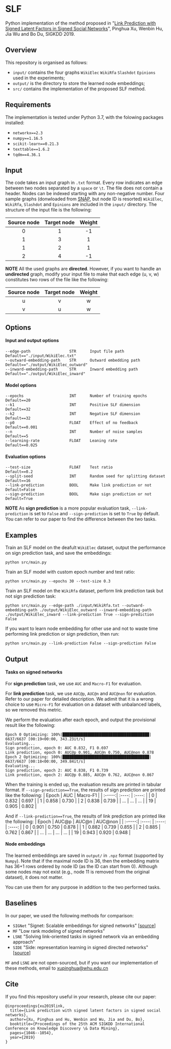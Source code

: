 # SLF
Python implementation of the method proposed in
"[Link Prediction with Signed Latent Factors in Signed Social Networks](https://dl.acm.org/doi/pdf/10.1145/3292500.3330850)", Pinghua Xu, Wenbin Hu, Jia Wu and Bo Du, SIGKDD 2019.

## Overview
This repository is organised as follows:
- `input/` contains the four graphs `WikiElec` `WikiRfa` `Slashdot` `Epinions` used in the experiments;
- `output/` is the directory to store the learned node embeddings;
- `src/` contains the implementation of the proposed SLF method.

## Requirements
The implementation is tested under Python 3.7, with the folowing packages installed:
- `networkx==2.3`
- `numpy==1.16.5`
- `scikit-learn==0.21.3`
- `texttable==1.6.2`
- `tqdm==4.36.1`

## Input
The code takes an input graph in `.txt` format. Every row indicates an edge between two nodes separated by a `space` or `\t`. The file does not contain a header. Nodes can be indexed starting with any non-negative number. Four sample graphs (donwloaded from [SNAP](http://snap.stanford.edu/data/#signnets), but node ID is resorted) `WikiElec`, `WikiRfa`, `Slashdot` and `Epinions` are included in the `input/` directory. The structure of the input file is the following:

| Source node | Target node | Weight |
| :-----:| :----: | :----: |
| 0 | 1 | -1 |
| 1 | 3 | 1 |
| 1 | 2 | 1 |
| 2 | 4 | -1 |

**NOTE** All the used graphs are **directed**. However, if you want to handle an **undirected** graph, modify your input file to make that each edge (u, v, w) constitutes two rows of the file like the following:

| Source node | Target node | Weight |
| :-----:| :----: | :----: |
| u | v | w |
| v | u | w |

## Options
#### Input and output options
```
--edge-path                 STR      Input file path                      Default=="./input/WikiElec.txt"
--outward-embedding-path    STR      Outward embedding path               Default=="./output/WikiElec_outward"
--inward-embedding-path     STR      Inward embedding path                Default=="./output/WikiElec_inward"
```
#### Model options
```
--epochs                    INT      Number of training epochs            Default==20
--k1                        INT      Positive SLF dimension               Default==32
--k2                        INT      Negative SLF dimension               Default==32
--p0                        FLOAT    Effect of no feedback                Default==0.001
--n                         INT      Number of noise samples              Default==5
--learning-rate             FLOAT    Leaning rate                         Default==0.025
```
#### Evaluation options
```
--test-size                 FLOAT    Test ratio                           Default==0.2
--split-seed                INT      Random seed for splitting dataset    Default==16
--link-prediction           BOOL     Make link prediction or not          Default=False
--sign-prediction           BOOL     Make sign prediction or not          Default=True
```
**NOTE** As **sign prediction** is a more popular evaluation task, `--link-prediction` is set to `False` and `--sign-prediction` is set to `True` by default. You can refer to our paper to find the difference between the two tasks.

## Examples
Train an SLF model on the deafult `WikiElec` dataset, output the performance on sign prediction task, and save the embeddings:
```
python src/main.py
```

Train an SLF model with custom epoch number and test ratio:
```
python src/main.py --epochs 30 --test-size 0.3
```

Train an SLF model on the `WikiRfa` dataset, perform link prediction task but not sign prediction task:
```
python src/main.py --edge-path ./input/WikiRfa.txt --outward-embedding-path ./output/WikiElec_outward --inward-embedding-path ./output/WikiElec_inward --link-prediction True --sign-prediction False
```

If you want to learn node embedding for other use and not to waste time performing link prediction or sign prediction, then run:
```
python src/main.py --link-prediction False --sign-prediction False
```

## Output

#### Tasks on signed networks
For **sign prediction** task, we use `AUC` and `Macro-F1` for evaluation.

For **link prediction** task, we use `AUC@p`, `AUC@n` and `AUC@non` for evaluation. Refer to our paper for detailed description. We adimit that it is a wrong choice to use `Micro-F1` for evaluation on a dataset with unbalanced labels, so we removed this metric.

We perform the evaluation after each epoch, and output the provisional result like the following:
```
Epoch 0 Optimizing: 100%|██████████████████████████████████████| 6637/6637 [00:19<00:00, 343.23it/s]
Evaluating...
Sign prediction, epoch 0: AUC 0.832, F1 0.697
Link prediction, epoch 0: AUC@p 0.901, AUC@n 0.750, AUC@non 0.878
Epoch 2 Optimizing: 100%|██████████████████████████████████████| 6637/6637 [00:18<00:00, 349.84it/s]
Evaluating...
Sign prediction, epoch 2: AUC 0.838, F1 0.739
Link prediction, epoch 2: AUC@p 0.885, AUC@n 0.762, AUC@non 0.867
```

When the training is ended up, the evaluation results are printed in tabular format. If `--sign-prediction==True`, the results of sign prediction are printed like the following:
| Epoch | AUC | Macro-F1 |
| :-----:| :----: | :----: |
| 0 | 0.832 | 0.697 |
| 1 | 0.858 | 0.730 |
| 2 | 0.838 | 0.739 |
| ... | ... | ... |
| 19 | 0.905 | 0.802 |

And if `--link-prediction==True`, the results of link prediction are printed like the following:
| Epoch | AUC@p | AUC@n | AUC@non |
| :-----:| :----: | :----: | :----: |
| 0 | 0.901 | 0.750 | 0.878 |
| 1 | 0.882 | 0.739 | 0.855 |
| 2 | 0.885 | 0.762 | 0.867 |
| ... | ... | ... | ... |
| 19 | 0.943 | 0.920 | 0.948 |


#### Node embeddings
The learned embeddings are saved in `output/` in `.npz` format (supported by `Numpy`). Note that if the maximal node ID is 36, then the embedding matrix has 36+1 rows ordered by node ID (as the ID can start from 0). Although some nodes may not exist (e.g., node 11 is removed from the original dataset), it does not matter.

You can use them for any purpose in addition to the two performed tasks.

## Baselines
In our paper, we used the following methods for comparison:
- `SIGNet`  "Signet: Scalable embeddings for signed networks" [[source](https://github.com/raihan2108/signet)]
- `MF`      "Low rank modeling of signed networks"
- `LSNE`    "Solving link-oriented tasks in signed network via an embedding approach"
- `SIDE`    "Side: representation learning in signed directed networks" [[source](https://datalab.snu.ac.kr/side/)]

`MF` and `LSNE` are not open-sourced, but if you want our implementation of these methods, email to xupinghua@whu.edu.cn

## Cite
If you find this repository useful in your research, please cite our paper:

```
@inproceedings{xu2019link,
  title={Link prediction with signed latent factors in signed social networks},
  author={Xu, Pinghua and Hu, Wenbin and Wu, Jia and Du, Bo},
  booktitle={Proceedings of the 25th ACM SIGKDD International Conference on Knowledge Discovery \& Data Mining},
  pages={1046--1054},
  year={2019}
}
```
